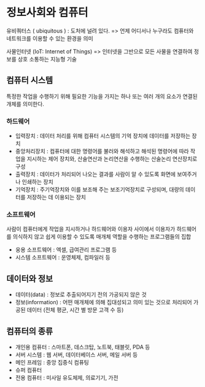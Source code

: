 # 정보사회와 컴퓨터

유비쿼터스 ( ubiquitous ) : 도처에 널려 있다.
=> 언제 어디서나 누구라도 컴퓨터와 네트워크를 이용할 수 있는 환경을 의미

사물인터넷 (IoT: Internet of Things) 
=> 인터넷을 그반으로 모든 사물을 연결하여 정보를 상호 소통하는 지능형 기술

## 컴퓨터 시스템

특정한 작업을 수행하기 위해 필요한 기능을 가지는 하나 또는 여러 개의 요소가 연결된 개체를 의미한다.

### 하드웨어

* 입력장치 : 데이터 처리를 위해 컴퓨터 시스템의 기억 장치에 데이터를 저장하는 장치
* 중앙처리장치 : 컴퓨터에 대한 명령어를 불러와 해석하고 해석된 명령어에 따라 작업을 지시하는 제어 장치와, 산술연산과 논리연산을 수행하는 산술논리 연산장치로 구성
* 출력장치 : 데이터가 처리되어 나오는 결과를 사람이 알 수 있도록 화면에 보여주거나 인쇄하는 장치
* 기억장치 : 주기억장치와 이를 보조해 주는 보조기억장치로 구성되며, 대량의 데이터를 저장하는 데 이용되는 장치

### 소프트웨어

사람이 컴퓨터에게 작업을 지시하거나 하드웨어와 이용자 사이에서 이용자가 하드웨어를 의식하지 않고 쉽게 이용할 수 있도록 매개체 역할을 수행하는 프로그램들의 집합

* 웅용 소프트웨어 : 엑셀, 급여관리 프로그램 등
* 시스템 소프트웨어 : 운영체제, 컴파일러 등

## 데이터와 정보

* 데이터(data) : 정보로 추출되어지기 전의 가공되지 않은 것
* 정보(information) : 어떤 매개체에 의해 집대성되고 의미 있는 것으로 처리되어 가공된 데이터 (전체 평균, 시간 별 방문 고객 수 등)

## 컴퓨터의 종류

* 개인용 컴퓨터 : 스마트폰, 데스크탑, 노트북, 태블릿, PDA 등
* 서버 시스템 : 웹 서버, 데이터베이스 서버, 메일 서버 등
* 메인 프레임 : 중앙 집중식 컴퓨팅
* 슈퍼 컴퓨터
* 전용 컴퓨터 : 미사일 유도체제, 의료기기, 가전 
